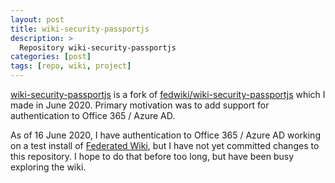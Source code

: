 ```yaml
---
layout: post
title: wiki-security-passportjs
description: >
  Repository wiki-security-passportjs
categories: [post]
tags: [repo, wiki, project]
---
```


[wiki-security-passportjs](https://github.com/ig3/wiki-security-passportjs)
is a fork of
[fedwiki/wiki-security-passportjs](https://github.com/fedwiki/wiki-security-passportjs)
which I made in June 2020. Primary motivation was to add support for
authentication to Office 365 / Azure AD.

As of 16 June 2020, I have authentication to Office 365 / Azure AD working
on a test install of [Federated Wiki](https://github.com/fedwiki/wiki), but
I have not yet committed changes to this repository. I hope to do that
before too long, but have been busy exploring the wiki.
